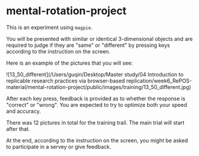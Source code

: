 # mental-rotation-project

This is an experiment using `magpie`.

You will be presented with similar or identical 3-dimensional objects and are required to judge if they are "same" or "different" by pressing keys according to the instruction on the screen.

Here is an example of the pictures that you will see:

![13_50_different](/Users/guqin/Desktop/Master study/04  Introduction to replicable research practices via browser-based replication/week6_RePOS-material/mental-rotation-project/public/images/training/13_50_different.jpg)

After each key press, feedback is provided as to whether the response is "correct" or "wrong". You are expected to try to optimize both your speed and accuracy.

There was 12 pictures in total for the training trail. The main trial will start after that.

At the end, according to the instruction on the screen, you might be asked to participate in a servey or give feedback.





